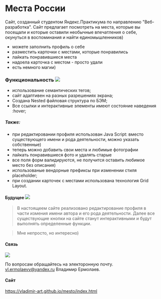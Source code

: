 # Места России

Сайт, созданный студентом Яндекс.Практикума по направлению "Веб-разработка".
Сайт предлагает посмотреть на места, которые вы посещали и которые оставили необычные впечатления о себе, окунуться в воспоминания и найти единомышленников)

  - можете заполнить профиль о себе
  - разместить карточки с местами, которые понравились
  - лайкать понравившиеся места
  - надоела карточка с местом - просто удали
  - есть немного магии)

### Функциональность ![](https://sun9-38.userapi.com/c637920/v637920922/1d97f/2bTkz5lzWeo.jpg?ava=1)

  - использование семантических тегов;
  - сайт адаптивен на разных разрешениях экрана;
  - Создана Nested файловая структура по БЭМ;
  - Все ссылки и интерактивные элементы имеют состояние наведения :hover;

##### Также:
  - при редактировании профиля использован Java Script: вместо существующего имени и рода деятельности, можно указать собственные)
  - теперь можно добавить свои места и любимые фотографии
  - лайкать понравившиеся фото и удалять старые
  - все поля форм валидируются, не получится оставить любимое место без описания)
  - использованые вендорные префиксы при изменении стиля placeholder;
  - при создании карточек с местами использована технология Grid Layout.

#### Будущее ![](https://pp.userapi.com/c837135/v837135774/31c1f/68UUJObAO5A.jpg?ava=1)

>В настоящеем сайте реализовано редактирование
>профиля в части измения имени автора и его рода
>деятельности. Далее все существующие кнопки
>на сайте станут интерактивными и будут выполнять
>определенные функции.

>Мне непросто, но интересно)

#### Связь
![](https://www.hi-target.kiev.ua/wp-content/uploads/2017/04/network.png)

По вопросам обращайтесь на электоронную почту.
vl.ermolaevv@yandex.ru Владимир Ермолаев.

#### Сайт
 https://vladimir-art.github.io/mesto/index.html
